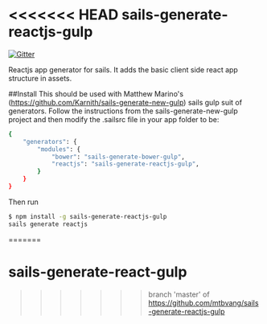 <<<<<<< HEAD
sails-generate-reactjs-gulp
===========================

[![Gitter](https://badges.gitter.im/Join%20Chat.svg)](https://gitter.im/Karnith/sails-generate-reactjs-gulp?utm_source=badge&utm_medium=badge&utm_campaign=pr-badge&utm_content=badge)

Reactjs app generator for sails. It adds the basic client side react app structure in assets. 

##Install
This should be used with Matthew Marino's (https://github.com/Karnith/sails-generate-new-gulp) sails gulp suit of generators. Follow the instructions from the sails-generate-new-gulp project and then modify the .sailsrc file in your app folder to be:

```sh
{
    "generators": {
        "modules": {
            "bower": "sails-generate-bower-gulp",
            "reactjs": "sails-generate-reactjs-gulp",
        }
    }
}
```

Then run 

```sh
$ npm install -g sails-generate-reactjs-gulp
sails generate reactjs
```
=======
# sails-generate-react-gulp
>>>>>>> branch 'master' of https://github.com/mtbvang/sails-generate-reactjs-gulp
